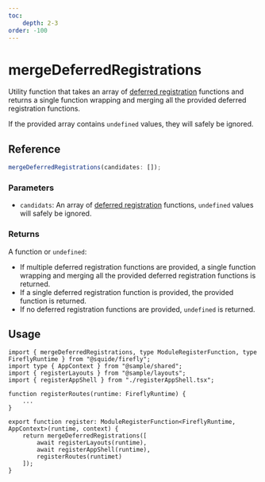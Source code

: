 ```yaml
---
toc:
    depth: 2-3
order: -100
---
```


# mergeDeferredRegistrations

Utility function that takes an array of [deferred registration](./registerLocalModules.md#defer-the-registration-of-routes-or-navigation-items) functions and returns a single function wrapping and merging all the provided deferred registration functions.

If the provided array contains `undefined` values, they will safely be ignored.

## Reference

```ts
mergeDeferredRegistrations(candidates: []);
```

### Parameters

- `candidats`: An array of [deferred registration](./registerLocalModules.md#defer-the-registration-of-routes-or-navigation-items) functions, `undefined` values will safely be ignored.

### Returns

A function or `undefined`:

- If multiple deferred registration functions are provided, a single function wrapping and merging all the provided deferred registration functions is returned.
- If a single deferred registration function is provided, the provided function is returned.
- If no deferred registration functions are provided, `undefined` is returned.

## Usage

```tsx shell/src/register.tsx
import { mergeDeferredRegistrations, type ModuleRegisterFunction, type FireflyRuntime } from "@squide/firefly";
import type { AppContext } from "@sample/shared";
import { registerLayouts } from "@sample/layouts";
import { registerAppShell } from "./registerAppShell.tsx";

function registerRoutes(runtime: FireflyRuntime) {
    ...
}

export function register: ModuleRegisterFunction<FireflyRuntime, AppContext>(runtime, context) {
    return mergeDeferredRegistrations([
        await registerLayouts(runtime),
        await registerAppShell(runtime),
        registerRoutes(runtimet)
    ]);
}
```
